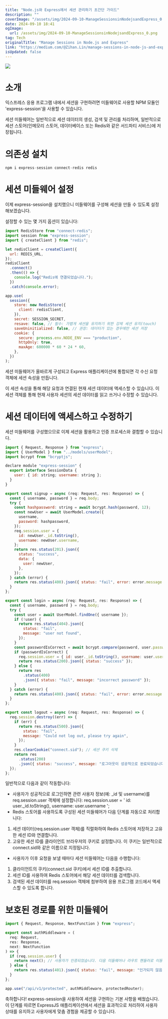 ```yaml
---
title: "Node.js와 Express에서 세션 관리하기 초간단 가이드"
description: ""
coverImage: "/assets/img/2024-09-10-ManageSessionsinNodejsandExpress_0.png"
date: 2024-09-10 18:41
ogImage: 
  url: /assets/img/2024-09-10-ManageSessionsinNodejsandExpress_0.png
tag: Tech
originalTitle: "Manage Sessions in Node.js and Express"
link: "https://medium.com/@Zihan.Lin/manage-sessions-in-node-js-and-express-584a9b19d10b"
isUpdated: false
---
```



<img src="/assets/img/2024-09-10-ManageSessionsinNodejsandExpress_0.png" />

# 소개

익스프레스 응용 프로그램 내에서 세션을 구현하려면 미들웨어로 사용할 NPM 모듈인 'express-session'을 사용할 수 있습니다.

세션 미들웨어는 일반적으로 세션 데이터의 생성, 검색 및 관리를 처리하며, 일반적으로 세션 스토어(인메모리 스토어, 데이터베이스 또는 Redis와 같은 서드파티 서비스)에 저장됩니다.

<div class="content-ad"></div>

# 의존성 설치

```js
npm i express-session connect-redis redis
```

# 세션 미들웨어 설정

이제 express-session을 설치했으니 미들웨어를 구성해 세션을 만들 수 있도록 설정해보겠습니다.

<div class="content-ad"></div>

설정할 수 있는 몇 가지 옵션이 있습니다:

```js
import RedisStore from "connect-redis";
import session from "express-session";
import { createClient } from "redis";

let redisClient = createClient({
  url: REDIS_URL,
});
redisClient
  .connect()
  .then(() => {
    console.log("Redis에 연결되었습니다.");
  })
  .catch(console.error);

app.use(
  session({
    store: new RedisStore({
      client: redisClient,
    }),
    secret: SESSION_SECRET,
    resave: false, // 필수: 가볍게 세션을 유지하기 위한 강제 세션 유지(touch)
    saveUninitialized: false, // 권장: 데이터가 있는 경우에만 세션 저장
    cookie: {
      secure: process.env.NODE_ENV === "production",
      httpOnly: true,
      maxAge: 600000 * 60 * 24 * 60,
    },
  })
);
```

세션 미들웨어가 올바르게 구성되고 Express 애플리케이션에 통합되면 각 수신 요청 객체에 세션 속성을 만듭니다.

이 세션 속성을 통해 해당 요청과 연결된 현재 세션 데이터에 액세스할 수 있습니다. 이 세션 객체를 통해 현재 사용자 세션의 세션 데이터를 읽고 쓰거나 수정할 수 있습니다.

<div class="content-ad"></div>

# 세션 데이터에 액세스하고 수정하기

세션 미들웨어를 구성했으므로 이제 세션을 활용하고 인증 프로세스와 결합할 수 있습니다.

```js
import { Request, Response } from "express";
import { UserModel } from "../models/userModel";
import bcrypt from "bcryptjs";

declare module "express-session" {
  export interface SessionData {
    user: { id: string; username: string };
  }
}

export const signup = async (req: Request, res: Response) => {
  const { username, password } = req.body;
  try {
    const hashpassword: string = await bcrypt.hash(password, 12);
    const newUser = await UserModel.create({
      username,
      password: hashpassword,
    });
    req.session.user = {
      id: newUser._id.toString(),
      username: newUser.username,
    };
    return res.status(201).json({
      status: "success",
      data: {
        user: newUser,
      },
    });
  } catch (error) {
    return res.status(400).json({ status: "fail", error: error.message });
  }
};

export const login = async (req: Request, res: Response) => {
  const { username, password } = req.body;
  try {
    const user = await UserModel.findOne({ username });
    if (!user) {
      return res.status(404).json({
        status: "fail",
        message: "user not found",
      });
    }
    const passwordIsCorrect = await bcrypt.compare(password, user.password);
    if (passwordIsCorrect) {
      req.session.user = { id: user._id.toString(), username: user.username };
      return res.status(200).json({ status: "success" });
    } else {
      return res
        .status(400)
        .json({ status: "fail", message: "incorrect password" });
    }
  } catch (error) {
    return res.status(400).json({ status: "fail", error: error.message });
  }
};

export const logout = async (req: Request, res: Response) => {
  req.session.destroy((err) => {
    if (err) {
      return res.status(500).json({
        status: "fail",
        message: "Could not log out, please try again",
      });
    }
    res.clearCookie("connect.sid"); // 세션 쿠키 삭제
    return res
      .status(200)
      .json({ status: "success", message: "로그아웃이 성공적으로 완료되었습니다" });
  });
};
```

일반적으로 다음과 같이 작동합니다:

<div class="content-ad"></div>

- 사용자가 성공적으로 로그인하면 관련 사용자 정보(예: _id 및 username)를 req.session.user 객체에 설정합니다: req.session.user = ' id: user.\_id.toString(), username: user.username ';
- Redis 스토어를 사용하도록 구성된 세션 미들웨어가 다음 단계를 자동으로 처리합니다:
1. 세션 데이터(req.session.user 객체)를 직렬화하여 Redis 스토어에 저장하고 고유한 세션 ID와 연결합니다.
2. 고유한 세션 ID를 클라이언트 브라우저의 쿠키로 설정합니다. 이 쿠키는 일반적으로 connect.sid와 같은 이름으로 지정됩니다.
- 사용자가 이후 요청을 보낼 때마다 세션 미들웨어는 다음을 수행합니다:
1. 클라이언트의 쿠키(connect.sid 쿠키)에서 세션 ID를 추출합니다.
2. 세션 ID를 사용하여 Redis 스토어에서 해당 세션 데이터를 검색합니다.
3. 검색된 세션 데이터를 req.session 객체에 첨부하여 응용 프로그램 코드에서 액세스할 수 있도록 합니다.

# 보호된 경로를 위한 미들웨어

```js
import { Request, Response, NextFunction } from "express";

export const authMiddleware = (
  req: Request,
  res: Response,
  next: NextFunction
) => {
  if (req.session.user) {
    return next(); // 사용자가 인증되었습니다. 다음 미들웨어나 라우트 핸들러로 이동
  } else {
    return res.status(401).json({ status: "fail", message: "인가되지 않음" });
  }
};
```

```js
app.use("/api/v1/protected", authMiddleware, protectedRouter);
```

<div class="content-ad"></div>

축하합니다! express-session을 사용하여 세션을 구현하는 기본 사항을 배웠습니다. 이 단계를 따르면 ExpressJS 애플리케이션에서 세션을 효과적으로 처리하여 사용자 상태를 유지하고 사용자에게 맞춤 경험을 제공할 수 있습니다.